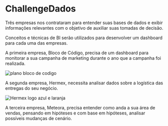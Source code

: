 # ChallengeDados
Três empresas nos contrataram para entender suas bases de dados e exibir informações relevantes com o objetivo de auxiliar suas tomadas de decisão.

Conceitos e técnicas de BI serão utilizados para desenvolver um dashboard para cada uma das empresas.

A primeira empresa, Bloco de Código, precisa de um dashboard para monitorar a sua campanha de marketing durante o ano que a campanha foi realizada.

![plano bloco de codigo](https://github.com/raquelpmachado/ChallengeDados/assets/110124272/bd723351-51a4-4099-a81f-53cc47cfe175)

A segunda empresa, Hermex, necessita analisar dados sobre a logística das entregas do seu negócio.

![Hermex logo azul e laranja](https://github.com/raquelpmachado/ChallengeDados/assets/110124272/020ddaf5-4b34-416d-939d-e50822247846)


A terceira empresa, Meteora, precisa entender como anda a sua área de vendas, pensando em hipóteses e com base em hipóteses, analisar possíveis mudanças de cenário.
 
